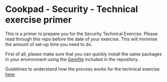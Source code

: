 # Cookpad - Security - Technical exercise primer

This is a primer to prepare you for the Security Technical Exercise. Please read through this repo
before the date of your exercise. This will minimise the amount of set-up time you need to do.

First of all, please make sure that you can quickly install the same packages in your environment using the [Gemfile](Gemfile) included in the repository.

Guidelines to understand how the process works for the technical exercise [here](PROCESS.md).
